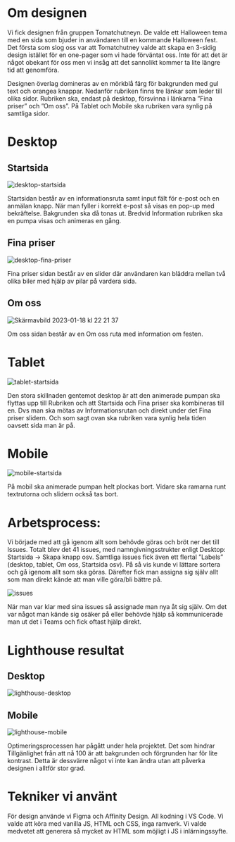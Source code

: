 # Om designen

Vi fick designen från gruppen Tomatchutneyn. De valde ett Halloween tema med en sida som bjuder in användaren till en kommande Halloween fest. Det första som slog oss var att Tomatchutney valde att skapa en 3-sidig design istället för en one-pager som vi hade förväntat oss. Inte för att det är något obekant för oss men vi insåg att det sannolikt kommer ta lite längre tid att genomföra. 

Designen överlag domineras av en mörkblå färg för bakgrunden med gul text och orangea knappar. Nedanför rubriken finns tre länkar som leder till olika sidor. Rubriken ska, endast på desktop, försvinna i länkarna ”Fina priser” och ”Om oss”. På Tablet och Mobile ska rubriken vara synlig på samtliga sidor. 

# Desktop

## Startsida
![desktop-startsida](https://user-images.githubusercontent.com/61707427/213190962-98bc549c-dc49-4ec1-8a31-d1c28bf55ddb.png)

Startsidan består av en informationsruta samt input fält för e-post och en anmälan knapp. När man fyller i korrekt e-post så visas en pop-up med bekräftelse. Bakgrunden ska då tonas ut. Bredvid Information rubriken ska en pumpa visas och animeras en gång.

## Fina priser
![desktop-fina-priser](https://user-images.githubusercontent.com/61707427/213185935-0732d278-aac2-44eb-b88a-ba48da7e4a02.png)

Fina priser sidan består av en slider där användaren kan bläddra mellan två olika biler med hjälp av pilar på vardera sida.

## Om oss
![Skärmavbild 2023-01-18 kl  22 21 37](https://user-images.githubusercontent.com/61707427/213297693-f9899435-eec3-410d-b346-7d719a053528.png)

Om oss sidan består av en Om oss ruta med information om festen.

# Tablet
![tablet-startsida](https://user-images.githubusercontent.com/61707427/213191686-1967eee3-cdb9-4707-b731-bc6da055180b.png)

Den stora skillnaden gentemot desktop är att den animerade pumpan ska flyttas upp till Rubriken och att Startsida och Fina priser ska kombineras till en. Dvs man ska mötas av Informationsrutan och direkt under det Fina priser slidern. Och som sagt ovan ska rubriken vara synlig hela tiden oavsett sida man är på.

# Mobile

![mobile-startsida](https://user-images.githubusercontent.com/61707427/213186339-61328e3d-a266-444a-9e8b-c5b9c5cb4550.png)

På mobil ska animerade pumpan helt plockas bort. Vidare ska ramarna runt textrutorna och slidern också tas bort.

# Arbetsprocess:

Vi började med att gå igenom allt som behövde göras och bröt ner det till Issues. Totalt blev det 41 issues, med namngivningsstrukter enligt Desktop: Startsida -> Skapa knapp osv. Samtliga issues fick även ett flertal ”Labels” (desktop, tablet, Om oss, Startsida osv). På så vis kunde vi lättare sortera och gå igenom allt som ska göras. Därefter fick man assigna sig själv allt som man direkt kände att man ville göra/bli bättre på. 

![issues](https://user-images.githubusercontent.com/61707427/213186370-20ce69f5-b64a-4578-ba78-8a760fefc84b.png)

När man var klar med sina issues så assignade man nya åt sig själv. Om det var något man kände sig osäker på eller behövde hjälp så kommunicerade man ut det i Teams och fick oftast hjälp direkt.

# Lighthouse resultat

## Desktop
![lighthouse-desktop](https://user-images.githubusercontent.com/61707427/213296331-8eb5713d-e942-4c16-a669-e1147b63c969.png)

## Mobile
![lighthouse-mobile](https://user-images.githubusercontent.com/61707427/213295137-ca33ae56-cfe1-42cf-a358-50a2db3a16f2.png)

Optimeringsprocessen har pågått under hela projektet. Det som hindrar Tillgänlighet från att nå 100 är att bakgrunden och förgrunden har för lite kontrast. Detta är dessvärre något vi inte kan ändra utan att påverka designen i alltför stor grad.

# Tekniker vi använt
För design använde vi Figma och Affinity Design. All kodning i VS Code. Vi valde att köra med vanilla JS, HTML och CSS, inga ramverk. Vi valde medvetet att generera så mycket av HTML som möjligt i JS i inlärningssyfte.
